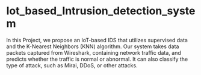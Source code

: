 # Iot_based_Intrusion_detection_system
 In this Project, we propose an IoT-based IDS that utilizes supervised data and the K-Nearest Neighbors (KNN) algorithm. Our system takes data packets captured from Wireshark, containing network traffic data, and predicts whether the traffic is normal or abnormal. It can also classify the type of attack, such as Mirai, DDoS, or other attacks.
